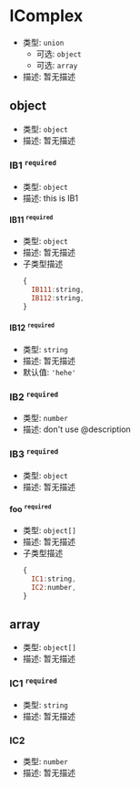 # IComplex

*   类型: `union`
    *   可选: `object`
    *   可选: `array`
*   描述: 暂无描述

## object

*   类型: `object`
*   描述: 暂无描述

### IB1 <sup>`required`</sup>

*   类型: `object`
*   描述: this is IB1

#### IB11 <sup>`required`</sup>

*   类型: `object`
*   描述: 暂无描述
*   子类型描述
    ```js
    {
      IB111:string,
      IB112:string,
    }
    ```

#### IB12 <sup>`required`</sup>

*   类型: `string`
*   描述: 暂无描述
*   默认值: `'hehe'`

### IB2 <sup>`required`</sup>

*   类型: `number`
*   描述: don't use @description

### IB3 <sup>`required`</sup>

*   类型: `object`
*   描述: 暂无描述

#### foo <sup>`required`</sup>

*   类型: `object[]`
*   描述: 暂无描述
*   子类型描述
    ```js
    {
      IC1:string,
      IC2:number,
    }
    ```

## array

*   类型: `object[]`
*   描述: 暂无描述

### IC1 <sup>`required`</sup>

*   类型: `string`
*   描述: 暂无描述

### IC2

*   类型: `number`
*   描述: 暂无描述
